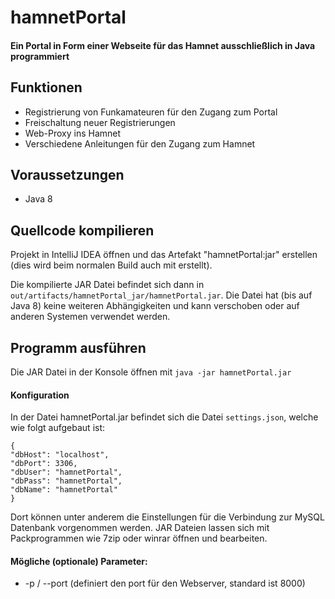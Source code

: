 # hamnetPortal
#### Ein Portal in Form einer Webseite für das Hamnet ausschließlich in Java programmiert

## Funktionen
- Registrierung von Funkamateuren für den Zugang zum Portal
- Freischaltung neuer Registrierungen
- Web-Proxy ins Hamnet
- Verschiedene Anleitungen für den Zugang zum Hamnet

## Voraussetzungen
- Java 8

## Quellcode kompilieren
Projekt in IntelliJ IDEA öffnen und das Artefakt "hamnetPortal:jar" erstellen (dies wird beim normalen Build auch mit erstellt).

Die kompilierte JAR Datei befindet sich dann in `out/artifacts/hamnetPortal_jar/hamnetPortal.jar`. Die Datei hat (bis auf Java 8) keine weiteren Abhängigkeiten und kann verschoben oder auf anderen Systemen verwendet werden.

## Programm ausführen
Die JAR Datei in der Konsole öffnen mit
`java -jar hamnetPortal.jar`

#### Konfiguration
In der Datei hamnetPortal.jar befindet sich die Datei `settings.json`, welche wie folgt aufgebaut ist:
```
{
"dbHost": "localhost",
"dbPort": 3306,
"dbUser": "hamnetPortal",
"dbPass": "hamnetPortal",
"dbName": "hamnetPortal"
}
```
Dort können unter anderem die Einstellungen für die Verbindung zur MySQL Datenbank vorgenommen werden. JAR Dateien lassen sich mit Packprogrammen wie 7zip oder winrar öffnen und bearbeiten.
#### Mögliche (optionale) Parameter:
- -p / --port (definiert den port für den Webserver, standard ist 8000)